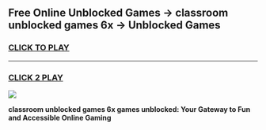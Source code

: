 
## Free Online Unblocked Games → classroom unblocked games 6x → Unblocked Games
<h3>
<a href="https://premium.freeplayer.one?title=classroom_unblocked_games_6x&ref=21F">CLICK TO PLAY</a></h3>
<hr>

<h3>
<a href="https://premium.freeplayer.one?title=classroom_unblocked_games_6x&ref=21F">CLICK 2 PLAY</a>
  
</h3>

<a href="https://premium.freeplayer.one?title=classroom_unblocked_games_6x&ref=21F/"><img src="https://clearcache.store/games.png"></a>


**classroom unblocked games 6x games unblocked: Your Gateway to Fun and Accessible Online Gaming**

